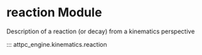 # reaction Module

Description of a reaction (or decay) from a kinematics perspective

::: attpc_engine.kinematics.reaction